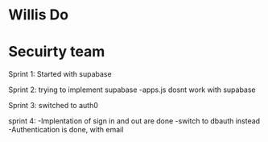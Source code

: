 # Willis Do
# Secuirty team

Sprint 1: Started with supabase

Sprint 2: trying to implement supabase
    -apps.js dosnt work with supabase

Sprint 3: switched to auth0

sprint 4:
    -Implentation of sign in and out are done
    -switch to dbauth instead
    -Authentication is done, with email
